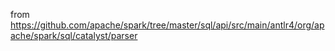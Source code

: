 from https://github.com/apache/spark/tree/master/sql/api/src/main/antlr4/org/apache/spark/sql/catalyst/parser
